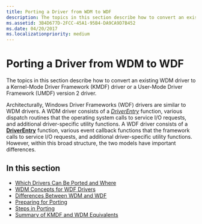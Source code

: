```yaml
---
title: Porting a Driver from WDM to WDF
description: The topics in this section describe how to convert an existing WDM driver to a Kernel-Mode Driver Framework (KMDF) driver or a User-Mode Driver Framework (UMDF) version 2 driver.
ms.assetid: 3B4D677D-2FCC-45A1-95B4-DA9CA9D7B452
ms.date: 04/20/2017
ms.localizationpriority: medium
---
```


# Porting a Driver from WDM to WDF


The topics in this section describe how to convert an existing WDM driver to a Kernel-Mode Driver Framework (KMDF) driver or a User-Mode Driver Framework (UMDF) version 2 driver.

Architecturally, Windows Driver Frameworks (WDF) drivers are similar to WDM drivers. A WDM driver consists of a [*DriverEntry*](https://msdn.microsoft.com/library/windows/hardware/ff544113) function, various dispatch routines that the operating system calls to service I/O requests, and additional driver-specific utility functions. A WDF driver consists of a [**DriverEntry**](https://msdn.microsoft.com/library/windows/hardware/ff540807) function, various event callback functions that the framework calls to service I/O requests, and additional driver-specific utility functions. However, within this broad structure, the two models have important differences.

## In this section


-   [Which Drivers Can Be Ported and Where](which-drivers-can-be-ported.md)
-   [WDM Concepts for WDF Drivers](wdm-concepts-for-kmdf-drivers.md)
-   [Differences Between WDM and WDF](differences-between-wdm-and-kmdf.md)
-   [Preparing for Porting](general-guidelines-for-porting.md)
-   [Steps in Porting](how-to-port.md)
-   [Summary of KMDF and WDM Equivalents](summary-of-kmdf-and-wdm-equivalents.md)

 

 





